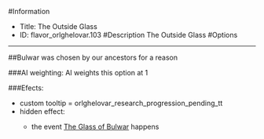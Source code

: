 #Information
 - Title: The Outside Glass
 - ID: flavor_orlghelovar.103
#Description
The Outside Glass
#Options

___
##Bulwar was chosen by our ancestors for a reason

###AI weighting:
AI weights this option at 1


###Efects:<ul><li>custom tooltip = orlghelovar_research_progression_pending_tt</li><li>hidden effect:</li><ul><li>the event [The Glass of Bulwar](../events/the_glass_of_bulwar.md) happens</li></ul></ul>
